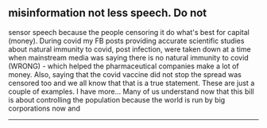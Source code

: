 ## misinformation not less speech. Do not
 sensor speech because the people censoring it do what's best for capital
 (money). During covid my FB posts
 providing accurate scientific studies about natural immunity to covid, post infection,
 were taken down at a time when
 mainstream media was saying there is no natural immunity to covid (WRONG) - which helped the pharmaceutical companies make a lot of money. Also, saying that the covid vaccine did not stop the spread was censored too and we all know that that is a true statement. These are just a couple of examples. I have more... Many of us understand now that this bill is about controlling the population because the world is run by big corporations now and


-----

